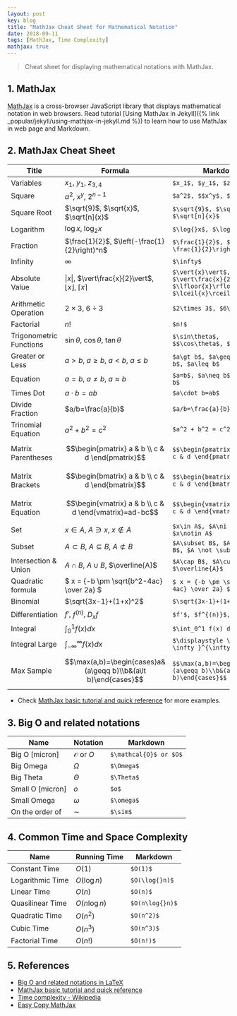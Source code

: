 ```yaml
---
layout: post
key: blog
title: "MathJax Cheat Sheet for Mathematical Notation"
date: 2018-09-11
tags: [MathJax, Time Complexity]
mathjax: true
---
```


> Cheat sheet for displaying mathematical notations with MathJax.

## 1. MathJax
[MathJax](https://www.mathjax.org/) is a cross-browser JavaScript library that displays mathematical notation in web browsers.
Read tutorial [Using MathJax in Jekyll]({% link _popular/jekyll/using-mathjax-in-jekyll.md %}) to learn how to use MathJax in web page and Markdown.

## 2. MathJax Cheat Sheet

Title                   | Formula                 | Markdown
------------------------|-------------------------|--------------------------------------
Variables               | $x_1$, $y_1$, $z_{3,4}$ | `$x_1$, $y_1$, $z_{3,4}$`
Square                  | $a^2$, $x^y$, $2^{n-1}$ | `$a^2$, $$x^y$, $2^{n-1}$`
Square Root             | $\sqrt{9}$, $\sqrt{x}$, $\sqrt[n]{x}$ | `$\sqrt{9}$, $\sqrt{x}$, $\sqrt[n]{x}$`
Logarithm               | $\log{}x$, $\log_{2}x$  | `$\log{}x$, $\log_{2}x$`
Fraction                | $\frac{1}{2}$, $\left(-\frac{1}{2}\right)^n$ | `$\frac{1}{2}$, $\left(-\frac{1}{2}\right)^n$`
Infinity                | $\infty$                | `$\infty$`
Absolute Value          | $\vert{x}\vert$, $\vert\frac{x}{2}\vert$, $\lfloor{x}\rfloor$, $\lceil{x}\rceil$ | `$\vert{x}\vert$, $\vert\frac{x}{2}\vert$, $\lfloor{x}\rfloor$, $\lceil{x}\rceil$`
Arithmetic Operation    | $2\times 3$, $6\div 3$  | `$2\times 3$, $6\div 3$`
Factorial               | $n!$                    | `$n!$`
Trigonometric Functions | $\sin\theta$, $\cos\theta$, $\tan\theta$ | `$\sin\theta$, $$\cos\theta$, $\tan\theta$`
Greater or Less         | $a\gt b$, $a\geq b$, $a\lt b$, $a\leq b$ | `$a\gt b$, $a\geq b$, $a\lt b$, $a\leq b$`
Equation                | $a=b$, $a\neq b$, $a\approx b$ | `$a=b$, $a\neq b$, $a\approx b$ `
Times Dot               | $a\cdot b=ab$           | `$a\cdot b=ab$`
Divide Fraction         | $a/b=\frac{a}{b}$       | `$a/b=\frac{a}{b}$`  
Trinomial Equation      | $a^2 + b^2 = c^2$       | `$a^2 + b^2 = c^2$`
Matrix Parentheses      | $$\begin{pmatrix} a & b \\ c & d \end{pmatrix}$$ | `$$\begin{pmatrix} a & b \\ c & d \end{pmatrix}$$`
Matrix Brackets         | $$\begin{bmatrix} a & b \\ c & d \end{bmatrix}$$ | `$$\begin{bmatrix} a & b \\ c & d \end{bmatrix}$$`
Matrix Equation         | $$\begin{vmatrix} a & b \\ c & d \end{vmatrix}=ad-bc$$ | `$$\begin{vmatrix} a & b \\ c & d \end{vmatrix}=ad-bc$$`
Set                     | $x\in A$, $A\ni x$, $x\notin A$ | `$x\in A$, $A\ni x$, $x\notin A$`
Subset                  | $A\subset B$, $A\subseteq B$, $A \not \subset B$ | `$A\subset B$, $A\subseteq B$, $A \not \subset B$`
Intersection & Union    | $A\cap B$, $A\cup B$, $\overline{A}$ | `$A\cap B$, $A\cup B$, $\overline{A}$`
Quadratic formula       | $ x = {-b \pm \sqrt{b^2-4ac} \over 2a} $  | `$ x = {-b \pm \sqrt{b^2-4ac} \over 2a} $`
Binomial                | $\sqrt{3x-1}+(1+x)^2$  | `$\sqrt{3x-1}+(1+x)^2$`
Differentiation         | $f'$, $f^{(n)}$, $D_x f$ | `$f'$, $f^{(n)}$, $D_x f$`
Integral                | $\int_0^1 f(x) dx$      | `$\int_0^1 f(x) dx$`  
Integral Large          | $\displaystyle \int_{-\infty }^{\infty}f(x)dx$ | `$\displaystyle \int_{-\infty }^{\infty}f(x)dx$`
Max Sample              | $$\max(a,b)=\begin{cases}a&(a\geqq b)\\b&(a\lt b)\end{cases}$$ | `$$\max(a,b)=\begin{cases}a&(a\geqq b)\\b&(a\lt b)\end{cases}$$`

* Check [MathJax basic tutorial and quick reference](https://math.meta.stackexchange.com/questions/5020/mathjax-basic-tutorial-and-quick-reference) for more examples.

## 3. Big O and related notations

Name             | Notation             | Markdown
-----------------|----------------------|-------------------------
Big O [micron]   | $\mathcal{O}$ or $O$ | `$\mathcal{O}$ or $O$`
Big Omega        | $\Omega$             | `$\Omega$`
Big Theta        | $\Theta$             | `$\Theta$`
Small O [micron] | $o$                  | `$o$`
Small Omega      | $\omega$             | `$\omega$`
On the order of  | $\sim$               | `$\sim$`  

## 4. Common Time and Space Complexity

Name             | Running Time  | Markdown
-----------------|---------------|--------------------
Constant Time    | $O(1)$        | `$O(1)$`
Logarithmic Time | $O(\log{}n)$  | `$O(\log{}n)$`
Linear Time      | $O(n)$        | `$O(n)$`
Quasilinear Time | $O(n\log{}n)$ | `$O(n\log{}n)$`
Quadratic Time   | $O(n^2)$      | `$O(n^2)$`
Cubic Time       | $O(n^3)$      | `$O(n^3)$`
Factorial Time   | $O(n!)$       | `$O(n!)$`

## 5. References
* [Big O and related notations in LaTeX](https://texblog.org/2014/06/24/big-o-and-related-notations-in-latex/)
* [MathJax basic tutorial and quick reference](https://math.meta.stackexchange.com/questions/5020/mathjax-basic-tutorial-and-quick-reference)
* [Time complexity - Wikipedia](https://en.wikipedia.org/wiki/Time_complexity)
* [Easy Copy MathJax](http://easy-copy-mathjax.xxxx7.com)
